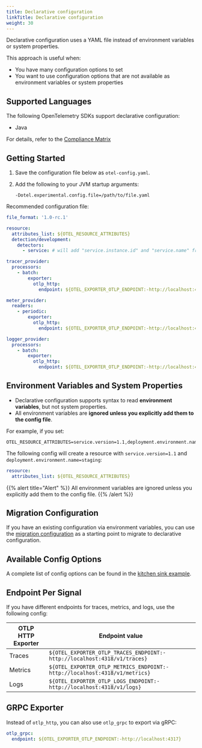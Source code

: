 ```yaml
---
title: Declarative configuration
linkTitle: Declarative configuration
weight: 30
---
```


Declarative configuration uses a YAML file instead of environment variables or
system properties.

This approach is useful when:

- You have many configuration options to set
- You want to use configuration options that are not available as environment
  variables or system properties

## Supported Languages

The following OpenTelemetry SDKs support declarative configuration:

- Java

For details, refer to the
[Compliance Matrix](https://github.com/open-telemetry/opentelemetry-specification/blob/main/spec-compliance-matrix.md#declarative-configuration)

## Getting Started

1. Save the configuration file below as `otel-config.yaml`.
2. Add the following to your JVM startup arguments:

   ```shell
   -Dotel.experimental.config.file=/path/to/file.yaml
   ```

Recommended configuration file:

```yaml
file_format: '1.0-rc.1'

resource:
  attributes_list: ${OTEL_RESOURCE_ATTRIBUTES}
  detection/development:
    detectors:
      - service: # will add "service.instance.id" and "service.name" from OTEL_SERVICE_NAME

tracer_provider:
  processors:
    - batch:
        exporter:
          otlp_http:
            endpoint: ${OTEL_EXPORTER_OTLP_ENDPOINT:-http://localhost:4318}/v1/traces

meter_provider:
  readers:
    - periodic:
        exporter:
          otlp_http:
            endpoint: ${OTEL_EXPORTER_OTLP_ENDPOINT:-http://localhost:4318}/v1/metrics

logger_provider:
  processors:
    - batch:
        exporter:
          otlp_http:
            endpoint: ${OTEL_EXPORTER_OTLP_ENDPOINT:-http://localhost:4318}/v1/logs
```

## Environment Variables and System Properties

- Declarative configuration supports syntax to read **environment variables**,
  but not system properties.
- All environment variables are **ignored unless you explicitly add them to the
  config file**.

For example, if you set:

```shell
OTEL_RESOURCE_ATTRIBUTES=service.version=1.1,deployment.environment.name=staging
```

The following config will create a resource with `service.version=1.1` and
`deployment.environment.name=staging`:

```yaml
resource:
  attributes_list: ${OTEL_RESOURCE_ATTRIBUTES}
```

{{% alert title="Alert" %}} All environment variables are ignored unless you
explicitly add them to the config file. {{% /alert %}}

## Migration Configuration

If you have an existing configuration via environment variables, you can use the
[migration configuration](https://github.com/open-telemetry/opentelemetry-configuration/blob/main/examples/sdk-migration-config.yaml)
as a starting point to migrate to declarative configuration.

## Available Config Options

A complete list of config options can be found in the
[kitchen sink example](https://github.com/open-telemetry/opentelemetry-configuration/blob/main/examples/kitchen-sink.yaml).

## Endpoint Per Signal

If you have different endpoints for traces, metrics, and logs, use the following
config:

| OTLP HTTP Exporter | Endpoint value                                                             |
| ------------------ | -------------------------------------------------------------------------- |
| Traces             | `${OTEL_EXPORTER_OTLP_TRACES_ENDPOINT:-http://localhost:4318/v1/traces}`   |
| Metrics            | `${OTEL_EXPORTER_OTLP_METRICS_ENDPOINT:-http://localhost:4318/v1/metrics}` |
| Logs               | `${OTEL_EXPORTER_OTLP_LOGS_ENDPOINT:-http://localhost:4318/v1/logs}`       |

## GRPC Exporter

Instead of `otlp_http`, you can also use `otlp_grpc` to export via gRPC:

```yaml
otlp_grpc:
  endpoint: ${OTEL_EXPORTER_OTLP_ENDPOINT:-http://localhost:4317}
```
